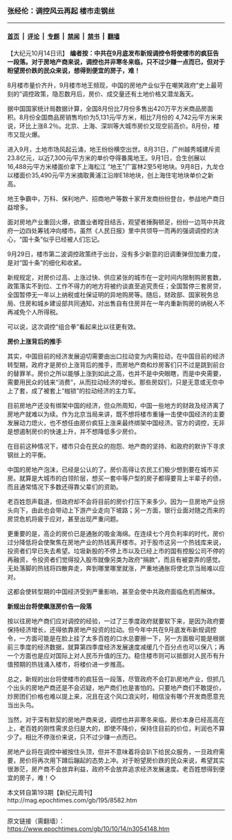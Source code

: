 ### 张经伦：调控风云再起 楼市走钢丝

---

#### [首页](../../../..?n3054148) &nbsp;|&nbsp; [评论](../../../../../epoch-comment?n3054148) &nbsp;|&nbsp; [专题](../../../../../epoch-special?n3054148) &nbsp;|&nbsp; [禁闻](../../../../../epoch-news?n3054148) &nbsp;|&nbsp; [禁书](../../../../../books?n3054148) &nbsp;|&nbsp; [翻墙](https://github.com/gfw-breaker/nogfw/blob/master/README.md?n3054148)


<div class="post_content" id="artbody" itemprop="articleBody">
 <!-- article content begin -->
 <p>
  【大纪元10月14日讯】
  <b>
   编者按：中共在9月底发布新规调控令将使楼市的疯狂告一段落。对于房地产商来说，调控也并非寒冬来临，只不过少赚一点而已，但对于盼望房价跌的民众来说，想得到便宜的房子，难！
  </b>
 </p>
 <p>
  8月楼市量价齐升，9月楼市地王频现，中国的房地产业似乎在嘲笑政府“史上最苛刻的”调控政策，隐忍数月后，房价、成交量还有土地价格又潜龙轰天。
 </p>
 <p>
  据中国国家统计局数据计算，全国8月份比7月份多售出420万平方米商品房面积。8月份全国商品房销售均价为5,131元∕平方米，相比7月份的 4,742元∕平方米来说，环比上涨8.2％。北京、上海、深圳等大城市房价又现空前高价。8月份，楼市又现火爆。
 </p>
 <p>
  进入9月，土地市场风起云涌，地王纷纷横空出世。8月31日，广州越秀城建斥资23.8亿元，以近7,300元∕平方米的单价夺得番禺地王。9月1日，合生创展以16,488元∕平方米楼面价拿下上海松江 “地王”广富林2至5号地块。9月8日，九龙仓以楼面价35,490元∕平方米摘取黄浦江沿岸E18地块，创上海住宅地块单价之新高。
 </p>
 <p>
  地王争霸中，万科、保利地产、招商地产等数十家开发商纷纷登台，参战地产商日益增多。
 </p>
 <p>
  面对房地产业重回火爆，欲置业者瞠目结舌，观望者捶胸顿足，纷纷一边骂中共政府一边四处筹钱冲向楼市。虽然《人民日报》里中共领导一而再的强调调控的决心，“国十条”似乎已经被人们忘记。
 </p>
 <p>
  9月29日，楼市第二波调控政策终于出台，没有多少新意的旧调重弹但加重力度，是对“国十条”的细化和收紧。
 </p>
 <p>
  新规规定，对房价过高、上涨过快、供应紧张的城市在一定时间内限制购房套数，政策落实不到位、工作不得力的地方将被约谈直至追究责任；全国暂停三套房贷，全国暂停无一年以上纳税或社保证明的异地购房等。随后，财政部、国家税务总局、住房和城乡建设部共同通知，对出售自有住房并在一年内重新购房的纳税人不再减免个人所得税。
 </p>
 <p>
  可以说，这次调控“组合拳”看起来比以往更有效。
 </p>
 <p>
  <b>
   房价上涨背后的推手
  </b>
 </p>
 <p>
  其实，中国目前的经济发展迫切需要由出口拉动变为内需拉动，在中国目前的经济转型期，政府才是房价上涨背后的推手，而房地产商和炒房客们只不过是跳到前台的替罪羊。房价之所以能够上涨到如此之高，也并不是中央眼瞎，而是中央需要，需要用民众的钱来“消费”，从而拉动经济的增长。那些房奴们，只是无意或无奈中上了套，成了被套上“枷锁”的拉动经济的主力军。
 </p>
 <p>
  目前房地产还没有绑架中国的经济，但众所周知，中国一些地方的财政及经济离了房地产就难以为续。作为北京当局来讲，既不想将楼市重锤一击使中国经济的主要发展动力熄火，也不想任由房价疯狂上涨来最终绑架中国经济。官方的调控，无非是想遏制房价的快速上升，并不想降低多少房价。
 </p>
 <p>
  在目前这种情况下，楼市只会在民众的抱怨、地产商的坚持、和政府的默许下寻求钢丝上的平衡。
 </p>
 <p>
  中国的房地产泡沫，已经是公认的了。房价高得让农民工们极少想到要在城市买房。就算是大城市的白领阶层，想买一套中等户型的房子都得要背上半辈子的债，而且通常情况下多数还得靠父辈们的资助。
 </p>
 <p>
  老百姓怨声载道，但政府却不会将目前的房价打压下来多少。因为一旦房地产业拐头向下，由此也会带动上下游产业走向下坡路；另一方面，银行业面对随之而来的房贷危机将疲于应对，甚至出现严重问题。
 </p>
 <p>
  更重要的是，高企的房价已是通胀的吸金海绵。在连续七个月负利率的时代，房价过分降低将会使聚焦在房地产业的热钱离开楼市。对于股市这另一个热钱库来说，投资者们早已失去希望。垃圾新股的不停上市以及已经上市的国有控股公司不停的再融资，令投资者们觉得投入股市就像另类为政府“捐款”，而且有被耍弄的感觉。无处落脚的热钱将四散奔走，奔到哪里哪里就涨，严重地通胀将使北京当局难以应对。
 </p>
 <p>
  这都会使转型期的中国经济受到严重影响，甚至会使中共政府面临危机而解体。
 </p>
 <p>
  <b>
   新规出台将使飙涨房价告一段落
  </b>
 </p>
 <p>
  按以往房地产商们应对调控的经验，一过了三季度政府就要软下来，是因为政府要保持经济增长，还得依靠房地产投资的拉动。但今年中共在9月底发布新规调控令，一方面可能是在脸上挂了太多百姓的口水总要擦一下，另一方面极可能是根据前三季度的经济数据，就算第四季度经济发展速度减缓几个百分点也可以保八；再一个方面也是应对国际上对人民币升值的压力。稳住楼市则可以抵御对人民币有升值预期的热钱涌入楼市，将楼价进一步推高。
 </p>
 <p>
  总之，新规的出台将使楼市的疯狂告一段落，尽管政府不会打趴房地产业，但抓几个出头的房地产商还是不会迟疑，地产商们也是害怕的。只要地产商们不敢提价，炒房团们价格也难以提上来，况且在这个风口浪尖时，相信没有哪个开发商愿意充当出头鸟。
 </p>
 <p>
  当然，对于深有默契的房地产商来说，调控也并非寒冬来临，房价本身已经高高在上，老百姓的刚性需求总归是大的，即使不降价，保持住目前的价位，利润也不算少了。相比不停涨价来说，只不过少赚一点而已。
 </p>
 <p>
  房地产业将在调控中被按住头顶，但并不意味着将会趴下给民众服务，一旦政府需要，房价将再次用下蹲后蹦起的态势上冲。对于盼望房价跌的民众来说，希望其实很渺茫，房产商不会放弃利益，政府不会放弃追求经济发展速度。老百姓想得到便宜的房子，难！◇
 </p>
 <p>
  本文转自第193期【新纪元周刊】
  <br/>
  <ok href=" http://mag.epochtimes.com/gb/195/8582.htm " target="_blank">
   http://mag.epochtimes.com/gb/195/8582.htm
  </ok>
 </p>
 <!-- article content end -->
 <div id="below_article_ad">
 </div>
</div>


---

原文链接（需翻墙）：https://www.epochtimes.com/gb/10/10/14/n3054148.htm